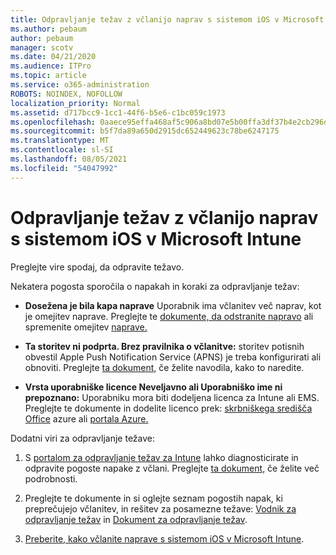 ```yaml
---
title: Odpravljanje težav z včlanijo naprav s sistemom iOS v Microsoft Intune
ms.author: pebaum
author: pebaum
manager: scotv
ms.date: 04/21/2020
ms.audience: ITPro
ms.topic: article
ms.service: o365-administration
ROBOTS: NOINDEX, NOFOLLOW
localization_priority: Normal
ms.assetid: d717bcc9-1cc1-44f6-b5e6-c1bc059c1973
ms.openlocfilehash: 0aaece95effa468af5c906a8bd07e5b00ffa3df37b4e2cb296d64108efec94e9
ms.sourcegitcommit: b5f7da89a650d2915dc652449623c78be6247175
ms.translationtype: MT
ms.contentlocale: sl-SI
ms.lasthandoff: 08/05/2021
ms.locfileid: "54047992"
---
```

# <a name="troubleshoot-issues-with-enrolling-ios-devices-in-microsoft-intune"></a>Odpravljanje težav z včlanijo naprav s sistemom iOS v Microsoft Intune

Preglejte vire spodaj, da odpravite težavo. 
  
Nekatera pogosta sporočila o napakah in koraki za odpravljanje težav:
  
- **Dosežena je bila kapa naprave** Uporabnik ima včlanitev več naprav, kot je omejitev naprave. Preglejte te [dokumente, da odstranite napravo](https://docs.microsoft.com/intune/devices-wipe) ali spremenite omejitev [naprave.](https://docs.microsoft.com/intune/enrollment-restrictions-set#set-device-limit-restrictions)
    
- **Ta storitev ni podprta. Brez pravilnika o včlanitve:** storitev potisnih obvestil Apple Push Notification Service (APNS) je treba konfigurirati ali obnoviti. Preglejte [ta dokument,](https://docs.microsoft.com/intune/apple-mdm-push-certificate-get) če želite navodila, kako to naredite. 
    
- **Vrsta uporabniške licence Neveljavno ali Uporabniško ime ni prepoznano:** Uporabniku mora biti dodeljena licenca za Intune ali EMS. Preglejte te dokumente in dodelite licenco prek: [skrbniškega središča Office](https://docs.microsoft.com/intune/licenses-assign) azure ali [portala Azure.](https://docs.microsoft.com/azure/active-directory/license-users-groups)
    
Dodatni viri za odpravljanje težave:
  
1. S [portalom za odpravljanje težav za Intune](https://devicemanagement.microsoft.com/#blade/Microsoft_Intune_DeviceSettings/TroubleshootBlade) lahko diagnosticirate in odpravite pogoste napake z včlani. Preglejte [ta dokument,](https://docs.microsoft.com/intune/help-desk-operators) če želite več podrobnosti. 
    
2. Preglejte te dokumente in si oglejte seznam pogostih napak, ki preprečujejo včlanitev, in rešitev za posamezne težave: [Vodnik za odpravljanje težav](https://support.microsoft.com/help/4039809/troubleshooting-ios-device-enrollment-in-intune) in [Dokument za odpravljanje težav](https://docs.microsoft.com/troubleshoot/mem/intune/troubleshoot-device-enrollment-in-intune).
    
3. [Preberite, kako včlanite naprave s sistemom iOS v Microsoft Intune](https://docs.microsoft.com/intune/ios-enroll).
    

